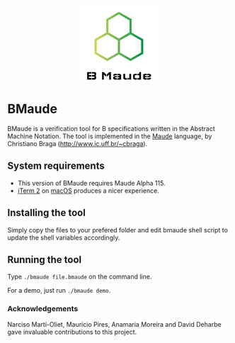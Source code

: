 <p align="center">
<img src="./logo.png">
</p>

# BMaude
BMaude is a verification tool for B specifications written in the Abstract Machine Notation. The tool is implemented in the [Maude](http://maude.cs.uiuc.edu) language, by Christiano Braga (<http://www.ic.uff.br/~cbraga>).

## System requirements
* This version of BMaude requires Maude Alpha 115.
* [iTerm 2](https://www.iterm2.com) on [macOS](https://www.apple.com/br/macos/) produces a nicer experience.

## Installing the tool

Simply copy the files to your prefered folder and edit bmaude shell script to update the shell variables accordingly.

## Running the tool

Type `./bmaude file.bmaude` on the command line. 

For a demo, just run `./bmaude demo`.

### Acknowledgements

Narciso Martí-Oliet, Maurício Pires, Anamaria Moreira and David Deharbe gave invaluable contributions to this project.

